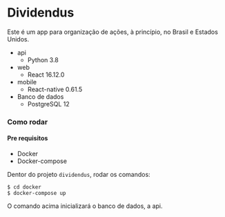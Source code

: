 # Dividendus

Este é um app para organização de ações, à princípio, no Brasil e Estados Unidos.

- api
  - Python 3.8
- web
  - React 16.12.0
- mobile
  - React-native 0.61.5
- Banco de dados
  - PostgreSQL 12

### Como rodar

#### Pre requisitos

- Docker
- Docker-compose

Dentor do projeto `dividendus`, rodar os comandos:
```shell script
$ cd docker
$ docker-compose up
```

O comando acima inicializará o banco de dados, a api.
